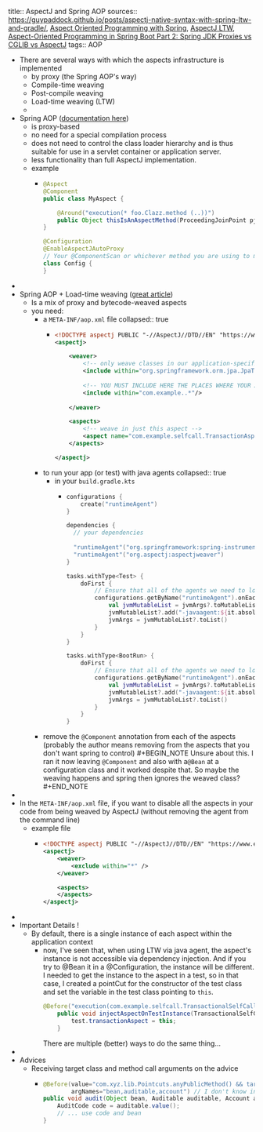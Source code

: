 title:: AspectJ and Spring AOP
sources:: https://guypaddock.github.io/posts/aspectj-native-syntax-with-spring-ltw-and-gradle/, [Aspect Oriented Programming with Spring](https://docs.spring.io/spring-framework/docs/current/reference/html/core.html#aop), [AspectJ LTW](https://www.eclipse.org/aspectj/doc/released/devguide/ltw.html), [Aspect-Oriented Programming in Spring Boot Part 2: Spring JDK Proxies vs CGLIB vs AspectJ](https://panlw.github.io/15277821532847.html)
tags:: AOP

- There are several ways with which the aspects infrastructure is implemented
	- by proxy (the Spring AOP's way)
	- Compile-time weaving
	- Post-compile weaving
	- Load-time weaving (LTW)
	-
- Spring AOP ([documentation here](https://docs.spring.io/spring-framework/docs/current/reference/html/core.html#aop))
	- is  proxy-based
	- no need for a special compilation process
	- does not need to control the class loader hierarchy and is thus suitable for use in a servlet container or application server.
	- less functionality than full AspectJ implementation.
	- example
		- ```java
		  @Aspect
		  @Component
		  public class MyAspect {
		  
		      @Around("execution(* foo.Clazz.method (..))")
		      public Object thisIsAnAspectMethod(ProceedingJoinPoint pjp) throws Throwable { ... }
		  }
		  
		  @Configuration
		  @EnableAspectJAutoProxy
		  // Your @ComponentScan or whichever method you are using to make the bean MyAspect findable
		  class Config {
		  }
		  ```
-
- Spring AOP + Load-time weaving ([great article](https://guypaddock.github.io/posts/aspectj-native-syntax-with-spring-ltw-and-gradle/))
	- Is a mix of proxy and bytecode-weaved aspects
	- you need:
		- a `META-INF/aop.xml` file
		  collapsed:: true
			- ```XML
			  <!DOCTYPE aspectj PUBLIC "-//AspectJ//DTD//EN" "https://www.eclipse.org/aspectj/dtd/aspectj.dtd">
			  <aspectj>
			  
			      <weaver>
			          <!-- only weave classes in our application-specific packages -->
			          <include within="org.springframework.orm.jpa.JpaTransactionManager" />
			          
			          <!-- YOU MUST INCLUDE HERE THE PLACES WHERE YOUR ASPECT CLASSES ARE IN -->
			          <include within="com.example..*"/>
			          
			      </weaver>
			  
			      <aspects>
			          <!-- weave in just this aspect -->
			          <aspect name="com.example.selfcall.TransactionAspect"/>
			      </aspects>
			  
			  </aspectj>
			  ```
		- to run your app (or test) with java agents
		  collapsed:: true
			- in your `build.gradle.kts`
				- ```kotlin
				  configurations {
				      create("runtimeAgent")
				  }
				  
				  dependencies {
				    // your dependencies
				    
				    "runtimeAgent"("org.springframework:spring-instrument")
				    "runtimeAgent"("org.aspectj:aspectjweaver")
				  }
				  
				  tasks.withType<Test> {
				      doFirst {
				          // Ensure that all of the agents we need to load at run-time happen for tests
				          configurations.getByName("runtimeAgent").onEach {
				              val jvmMutableList = jvmArgs?.toMutableList()
				              jvmMutableList?.add("-javaagent:${it.absolutePath}")
				              jvmArgs = jvmMutableList?.toList()
				          }
				      }
				  }
				  
				  tasks.withType<BootRun> {
				      doFirst {
				          // Ensure that all of the agents we need to load at run-time happen for boot run
				          configurations.getByName("runtimeAgent").onEach {
				              val jvmMutableList = jvmArgs?.toMutableList()
				              jvmMutableList?.add("-javaagent:${it.absolutePath}")
				              jvmArgs = jvmMutableList?.toList()
				          }
				      }
				  }
				  ```
		- remove the `@Component` annotation from each of the aspects (probably the author means removing from the aspects that you don't want spring to control)
		  #+BEGIN_NOTE
		  Unsure about this. I ran it now leaving `@Component` and also with a`@Bean`  at a configuration class and it worked despite that.
		  So maybe the weaving happens and spring then ignores the weaved class?
		  #+END_NOTE
-
- In the `META-INF/aop.xml` file, if you want to disable all the aspects in your code from being weaved by AspectJ (without removing the agent from the command line)
	- example file
		- ```xml
		  <!DOCTYPE aspectj PUBLIC "-//AspectJ//DTD//EN" "https://www.eclipse.org/aspectj/dtd/aspectj.dtd">
		  <aspectj>
		      <weaver>
		          <exclude within="*" />
		      </weaver>
		  
		      <aspects>
		      </aspects>
		  </aspectj>
		  ```
-
- Important Details !
	- By default, there is a single instance of each aspect within the application context
		- now, I've seen that, when using LTW via java agent, the aspect's instance is not accessible via dependency injection. And if you try to @Bean it in a @Configuration, the instance will be different.
		  I needed to get the instance to the aspect in a test, so in that case, I created a pointCut for the constructor of the test class and set the variable in the test class pointing to `this`.
		  ```java
		  @Before("execution(com.example.selfcall.TransactionalSelfCallTest.new(..)) && target(test)")
		      public void injectAspectOnTestInstance(TransactionalSelfCallTest test) {
		          test.transactionAspect = this;
		      }
		  ```
		  There are multiple (better) ways to do the same thing...
-
- Advices
	- Receiving target class and method call arguments on the advice
		- ```java
		  @Before(value="com.xyz.lib.Pointcuts.anyPublicMethod() && target(bean) && @annotation(auditable) && args(account,..)",
		          argNames="bean,auditable,account") // I don't know in which case argNames needs to be specified. Because in one of my tests I didn't set that and it worked. Maybe because it was LTW?
		  public void audit(Object bean, Auditable auditable, Account account) {
		      AuditCode code = auditable.value();
		      // ... use code and bean
		  }
		  ```
